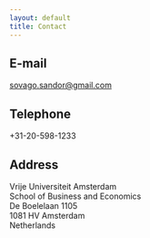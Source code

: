 ```yaml
---
layout: default
title: Contact
---
```


## E-mail
sovago.sandor@gmail.com

## Telephone
+31-20-598-1233

## Address

Vrije Universiteit Amsterdam  
School of Business and Economics  
De Boelelaan 1105  
1081 HV Amsterdam  
Netherlands
